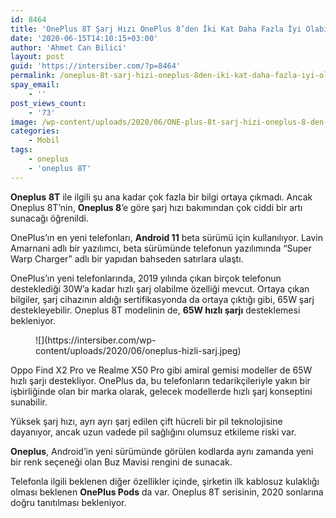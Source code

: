 ```yaml
---
id: 8464
title: 'OnePlus 8T Şarj Hızı OnePlus 8’den İki Kat Daha Fazla İyi Olabilir'
date: '2020-06-15T14:10:15+03:00'
author: 'Ahmet Can Bilici'
layout: post
guid: 'https://intersiber.com/?p=8464'
permalink: /oneplus-8t-sarj-hizi-oneplus-8den-iki-kat-daha-fazla-iyi-olabilir/
spay_email:
    - ''
post_views_count:
    - '73'
image: /wp-content/uploads/2020/06/ONE-plus-8t-sarj-hizi-oneplus-8-den-iki-kat-daha-fazla-olabilir.png
categories:
    - Mobil
tags:
    - oneplus
    - 'oneplus 8T'
---
```


**Oneplus** **8T** ile ilgili şu ana kadar çok fazla bir bilgi ortaya çıkmadı. Ancak Oneplus 8T’nin, **Oneplus 8**’e göre şarj hızı bakımından çok ciddi bir artı sunacağı öğrenildi.

OnePlus’ın en yeni telefonları, **Android 11** beta sürümü için kullanılıyor. Lavin Amarnani adlı bir yazılımcı, beta sürümünde telefonun yazılımında “Super Warp Charger” adlı bir yapıdan bahseden satırlara ulaştı.

OnePlus’ın yeni telefonlarında, 2019 yılında çıkan birçok telefonun desteklediği 30W’a kadar hızlı şarj olabilme özelliği mevcut. Ortaya çıkan bilgiler, şarj cihazının aldığı sertifikasyonda da ortaya çıktığı gibi, 65W şarj destekleyebilir. Oneplus 8T modelinin de, **65W hızlı şarjı** desteklemesi bekleniyor.

<figure class="wp-block-image size-large">![](https://intersiber.com/wp-content/uploads/2020/06/oneplus-hizli-sarj.jpeg)</figure>Oppo Find X2 Pro ve Realme X50 Pro gibi amiral gemisi modeller de 65W hızlı şarjı destekliyor. OnePlus da, bu telefonların tedarikçileriyle yakın bir işbirliğinde olan bir marka olarak, gelecek modellerde hızlı şarj konseptini sunabilir.

Yüksek şarj hızı, ayrı ayrı şarj edilen çift hücreli bir pil teknolojisine dayanıyor, ancak uzun vadede pil sağlığını olumsuz etkileme riski var.

**Oneplus**, Android’in yeni sürümünde görülen kodlarda aynı zamanda yeni bir renk seçeneği olan Buz Mavisi rengini de sunacak.

Telefonla ilgili beklenen diğer özellikler içinde, şirketin ilk kablosuz kulaklığı olması beklenen **OnePlus Pods** da var. Oneplus 8T serisinin, 2020 sonlarına doğru tanıtılması bekleniyor.